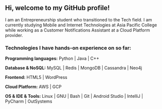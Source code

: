 ## Hi, welcome to my GitHub profile!

I am an Entrepreneurship student who transitioned to the Tech field. I am currently studying Mobile and Internet Technologies at Asia Pacific College while working as a Customer Notifications Assistant at a Cloud Platform provider.

### Technologies I have hands-on experience on so far:

**Programming languages:**
Python | Java | C++

**Database & NoSQL:**
MySQL | Redis | MongoDB | Cassandra | Neo4j

**Frontend:**
HTML5 | WordPress

**Cloud Platform:**
AWS | GCP

**OS & IDE & Tools:**
Linux | GNU | Bash | Git | Android Studio | IntelliJ | PyCharm | OutSystems


<!--
**zarexalvindaria/zarexalvindaria** is a ✨ _special_ ✨ repository because its `README.md` (this file) appears on your GitHub profile.

Here are some ideas to get you started:



- 🔭 I’m currently working on ...
- 🌱 I’m currently learning ...
- 👯 I’m looking to collaborate on ...
- 🤔 I’m looking for help with ...
- 💬 Ask me about ...
- 📫 How to reach me: ...
- 😄 Pronouns: ...
- ⚡ Fun fact: ...
-->

